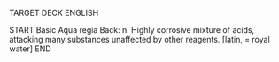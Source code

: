 TARGET DECK
ENGLISH

START
Basic
Aqua regia
Back: n. Highly corrosive mixture of acids, attacking many substances unaffected by other reagents. [latin, = royal water]
END
